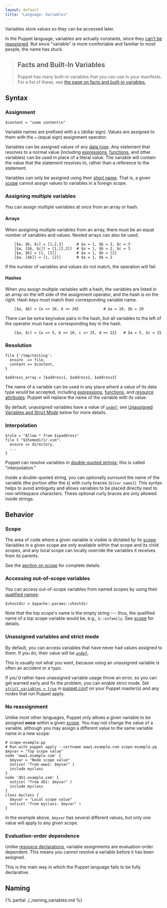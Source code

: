 ```yaml
---
layout: default
title: "Language: Variables"
---
```



[expressions]: ./lang_expressions.html
[acceptable]: ./lang_reserved.html#variables
[reserved]: ./lang_reserved.html#reserved-variable-names
[datatype]: ./lang_data.html
[double_quote]: ./lang_data_string.html#double-quoted-strings
[functions]: ./lang_functions.html
[resource]: ./lang_resources.html
[scope]: ./lang_scope.html
[undef]: ./lang_data_undef.html
[strict_variables]: ./configuration.html#strictvariables
[puppet.conf]: ./config_file_main.html


 <a id="facts"><a id="trusted-node-data"><a id="agent-set-variables"><a id="master-set-variables"><a id="parser-set-variables">

Variables store values so they can be accessed later.

In the Puppet language, variables are actually constants, since they [can't be reassigned](#no-reassignment). But since "variable" is more comfortable and familiar to most people, the name has stuck.

> Facts and Built-In Variables
> -----
>
> Puppet has many built-in variables that you can use in your manifests. For a list of these, see [the page on facts and built-in variables.](./lang_facts_and_builtin_vars.html)

## Syntax


### Assignment

``` puppet
$content = "some content\n"
```

Variable names are prefixed with a `$` (dollar sign). Values are assigned to them with the `=` (equal sign) assignment operator.

Variables can be assigned values of any [data type][datatype]. Any statement that resolves to a normal value (including [expressions][], [functions][], and other variables) can be used in place of a literal value. The variable will contain the value that the statement resolves to, rather than a reference to the statement.

Variables can only be assigned using their [short name](#naming). That is, a given [scope][] cannot assign values to variables in a foreign scope.

### Assigning multiple variables

You can assign multiple vairiables at once from an array or hash. 

#### Arrays 

When assigning multiple variables from an array, there must be an equal number of variables and values. Nested arrays can also be used.

```
    [$a, $b, $c] = [1,2,3]      # $a = 1, $b = 2, $c = 3
    [$a, [$b, $c]] = [1,[2,3]]  # $a = 1, $b = 2, $c = 3
    [$a, $b] = [1, [2]]         # $a = 1, $b = [2]
    [$a, [$b]] = [1, [2]]       # $a = 1, $b = 2
```

If the number of variables and values do not match, the operation will fail.

#### Hashes

When you assign multiple variables with a hash, the variables are listed in an array on the left side of the assignment operator, and the hash is on the right. Hash keys must match their corresponding variable name. 

```
    [$a, $b] = {a => 10, b => 20}           # $a = 10, $b = 20
```

There can be extra key/value pairs in the hash, but all variables to the left of the operator must have a corresponding key in the hash. 

```
    [$a, $c] = {a => 5, b => 10, c => 15, d => 22}   # $a = 5, $c = 15
```

### Resolution

``` puppet
file {'/tmp/testing':
  ensure  => file,
  content => $content,
}

$address_array = [$address1, $address2, $address3]
```

The name of a variable can be used in any place where a value of its data type would be accepted, including [expressions][], [functions][], and [resource attributes][resource]. Puppet will replace the name of the variable with its value.

By default, unassigned variables have a value of [`undef`][undef]; see [Unassigned Variables and Strict Mode](#unassigned-variables-and-strict-mode) below for more details.

### Interpolation

``` puppet
$rule = "Allow * from $ipaddress"
file { "${homedir}/.vim":
  ensure => directory,
  ...
}
```

Puppet can resolve variables in [double-quoted strings][double_quote]; this is called "interpolation."

Inside a double-quoted string, you can optionally surround the name of the variable (the portion after the `$`) with curly braces (`${var_name}`). This syntax helps to avoid ambiguity and allows variables to be placed directly next to non-whitespace characters. These optional curly braces are only allowed inside strings.

## Behavior


### Scope

The area of code where a given variable is visible is dictated by its [scope][]. Variables in a given scope are only available within that scope and its child scopes, and any local scope can locally override the variables it receives from its parents.

See the [section on scope][scope] for complete details.

### Accessing out-of-scope variables

You can access out-of-scope variables from named scopes by using their [qualified names](#naming):

``` puppet
$vhostdir = $apache::params::vhostdir
```

Note that the top scope's name is the empty string --- thus, the qualified name of a top scope variable would be, e.g., `$::osfamily`. See [scope][] for details.

### Unassigned variables and strict mode

By default, you can access variables that have never had values assigned to them. If you do, their value will be [`undef`.][undef]

This is usually not what you want, because using an unassigned variable is often an accident or a typo.

If you'd rather have unassigned variable usage throw an error, so you can get warned early and fix the problem, you can enable strict mode. Set [`strict_variables = true`][strict_variables] in [puppet.conf][] on your Puppet master(s) and any nodes that run Puppet apply.

### No reassignment

Unlike most other languages, Puppet only allows a given variable to be assigned **once** within a given [scope][]. You may not change the value of a variable, although you may assign a different value to the same variable name in a new scope:

``` puppet
# scope-example.pp
# Run with puppet apply --certname www1.example.com scope-example.pp
$myvar = "Top scope value"
node 'www1.example.com' {
  $myvar = "Node scope value"
  notice( "from www1: $myvar" )
  include myclass
}
node 'db1.example.com' {
  notice( "from db1: $myvar" )
  include myclass
}
class myclass {
  $myvar = "Local scope value"
  notice( "from myclass: $myvar" )
}
```

In the example above, `$myvar` has several different values, but only one value will apply to any given scope.

### Evaluation-order dependence

Unlike [resource declarations][resource], variable assignments are evaluation-order dependent. This means you cannot resolve a variable before it has been assigned.

This is the main way in which the Puppet language fails to be fully declarative.



## Naming


{% partial ./_naming_variables.md %}

